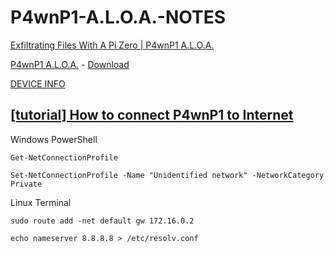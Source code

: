 # P4wnP1-A.L.O.A.-NOTES

[Exfiltrating Files With A Pi Zero | P4wnP1 A.L.O.A.](https://www.youtube.com/watch?v=I_BjCdJlCo4) 

[P4wnP1 A.L.O.A.](https://github.com/RoganDawes/P4wnP1_aloa) - [Download](https://github.com/RoganDawes/P4wnP1_aloa/releases) 

[DEVICE INFO](https://www.myfakeinfo.com/mobile/get-android-device-information.php) 


## [[tutorial] How to connect P4wnP1 to Internet](https://www.youtube.com/watch?v=QEWaIoal5qU) 


Windows PowerShell
```
Get-NetConnectionProfile
```

```
Set-NetConnectionProfile -Name "Unidentified network" -NetworkCategory Private
```

Linux Terminal
```
sudo route add -net default gw 172.16.0.2
```

```
echo nameserver 8.8.8.8 > /etc/resolv.conf
```
